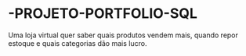 # -PROJETO-PORTFOLIO-SQL
Uma loja virtual quer saber quais produtos vendem mais, quando repor estoque e quais categorias dão mais lucro.
